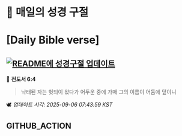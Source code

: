 # 🙏 매일의 성경 구절
# [Daily Bible verse]
## [![README에 성경구절 업데이트](https://github.com/DONGSUKA/first_test/actions/workflows/update-readme-bible.yml/badge.svg)](https://github.com/DONGSUKA/first_test/actions/workflows/update-readme-bible.yml)
<!-- START_BIBLE_VERSE -->
📖 **전도서 6:4**
> 낙태된 자는 헛되이 왔다가 어두운 중에 가매 그의 이름이 어둠에 덮이니

🕊️ _업데이트 시각: 2025-09-06 07:43:59 KST_
  <!-- END_BIBLE_VERSE -->
## GITHUB_ACTION
